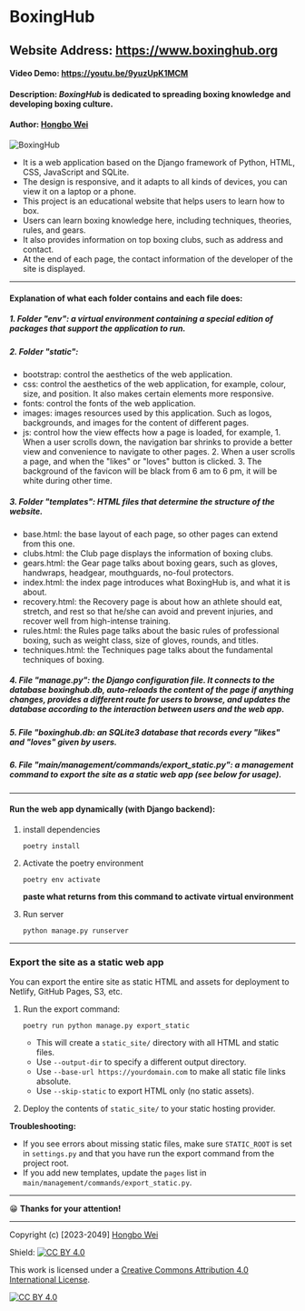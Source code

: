 # BoxingHub

## Website Address: https://www.boxinghub.org

#### Video Demo: https://youtu.be/9yuzUpK1MCM

#### Description: **_BoxingHub_ is dedicated to spreading boxing knowledge and developing boxing culture.**

#### Author: [Hongbo Wei](github.com/hongbo-wei)

![BoxingHub](static/images/preview.png "BoxingHub")

- It is a web application based on the Django framework of Python, HTML, CSS, JavaScript and SQLite.
- The design is responsive, and it adapts to all kinds of devices, you can view it on a laptop or a phone.
- This project is an educational website that helps users to learn how to box.
- Users can learn boxing knowledge here, including techniques, theories, rules, and gears.
- It also provides information on top boxing clubs, such as address and contact.
- At the end of each page, the contact information of the developer of the site is displayed.

---

#### Explanation of what each folder contains and each file does:

##### 1. Folder "env": a virtual environment containing a special edition of packages that support the application to run.

##### 2. Folder "static":

- bootstrap: control the aesthetics of the web application.
- css: control the aesthetics of the web application, for example, colour, size, and position. It also makes certain elements more responsive.
- fonts: control the fonts of the web application.
- images: images resources used by this application. Such as logos, backgrounds, and images for the content of different pages.
- js: control how the view effects how a page is loaded, for example, 1. When a user scrolls down, the navigation bar shrinks to provide a better view and convenience to navigate to other pages. 2. When a user scrolls a page, and when the "likes" or "loves" button is clicked. 3. The background of the favicon will be black from 6 am to 6 pm, it will be white during other time.

##### 3. Folder "templates": HTML files that determine the structure of the website.

- base.html: the base layout of each page, so other pages can extend from this one.
- clubs.html: the Club page displays the information of boxing clubs.
- gears.html: the Gear page talks about boxing gears, such as gloves, handwraps, headgear, mouthguards, no-foul protectors.
- index.html: the index page introduces what BoxingHub is, and what it is about.
- recovery.html: the Recovery page is about how an athlete should eat, stretch, and rest so that he/she can avoid and prevent injuries, and recover well from high-intense training.
- rules.html: the Rules page talks about the basic rules of professional boxing, such as weight class, size of gloves, rounds, and titles.
- techniques.html: the Techniques page talks about the fundamental techniques of boxing.

##### 4. File "manage.py": the Django configuration file. It connects to the database boxinghub.db, auto-reloads the content of the page if anything changes, provides a different route for users to browse, and updates the database according to the interaction between users and the web app.

##### 5. File "boxinghub.db: an SQLite3 database that records every "likes" and "loves" given by users.

##### 6. File "main/management/commands/export_static.py": a management command to export the site as a static web app (see below for usage).

---

#### Run the web app dynamically (with Django backend):

1. install dependencies
    ```
    poetry install
    ```

2. Activate the poetry environment
    ```
    poetry env activate
    ```

    **paste what returns from this command to activate virtual environment**

3. Run server
    ```
    python manage.py runserver
    ```
---

### Export the site as a static web app

You can export the entire site as static HTML and assets for deployment to Netlify, GitHub Pages, S3, etc.

1. Run the export command:
    ```
    poetry run python manage.py export_static
    ```
    - This will create a `static_site/` directory with all HTML and static files.
    - Use `--output-dir` to specify a different output directory.
    - Use `--base-url https://yourdomain.com` to make all static file links absolute.
    - Use `--skip-static` to export HTML only (no static assets).

2. Deploy the contents of `static_site/` to your static hosting provider.

**Troubleshooting:**
- If you see errors about missing static files, make sure `STATIC_ROOT` is set in `settings.py` and that you have run the export command from the project root.
- If you add new templates, update the `pages` list in `main/management/commands/export_static.py`.

---

😁 **Thanks for your attention!**

---

Copyright (c) [2023-2049] [Hongbo Wei](https://github.com/hongbo-weia)

Shield: [![CC BY 4.0][cc-by-shield]][cc-by]

This work is licensed under a
[Creative Commons Attribution 4.0 International License][cc-by].

[![CC BY 4.0][cc-by-image]][cc-by]

[cc-by]: http://creativecommons.org/licenses/by/4.0/
[cc-by-image]: https://i.creativecommons.org/l/by/4.0/88x31.png
[cc-by-shield]: https://img.shields.io/badge/License-CC%20BY%204.0-lightgrey.svg
